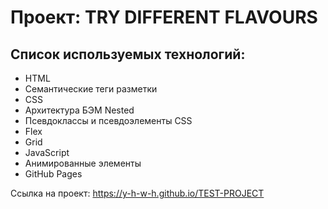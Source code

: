 
# Проект: TRY DIFFERENT FLAVOURS


## Список используемых технологий:

* HTML
* Семантические теги разметки
* CSS
* Архитектура БЭМ Nested
* Псевдоклассы и псевдоэлементы CSS
* Flex
* Grid
* JavaScript
* Анимированные элементы
* GitHub Pages
  

  


Ссылка на проект: 
https://y-h-w-h.github.io/TEST-PROJECT
